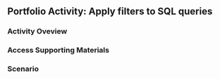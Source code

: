 ## Portfolio Activity: Apply filters to SQL queries

### Activity Oveview

### Access Supporting Materials

### Scenario
